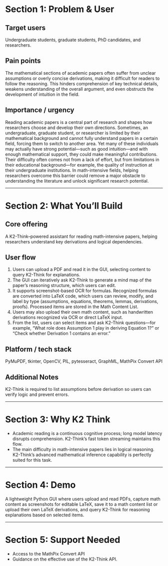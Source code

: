 # Section 1: Problem & User
## Target users
  
  Undergraduate students, graduate students, PhD candidates, and researchers.
  
## Pain points

  The mathematical sections of academic papers often suffer from unclear assumptions or overly concise derivations, making it difficult for readers to follow the reasoning. This hinders comprehension of key technical details, weakens understanding of the overall argument, and even obstructs the development of intuition in the field.

## Importance / urgency

  Reading academic papers is a central part of research and shapes how researchers choose and develop their own directions. Sometimes, an undergraduate, graduate student, or researcher is limited by their mathematical background and cannot fully understand papers in a certain field, forcing them to switch to another area. Yet many of these individuals may actually have strong potential—such as good intuition—and with enough mathematical support, they could make meaningful contributions. Their difficulty often comes not from a lack of effort, but from limitations in their educational background—for example, the quality of instruction at their undergraduate institutions. In math-intensive fields, helping researchers overcome this barrier could remove a major obstacle to understanding the literature and unlock significant research potential.

---

# Section 2: What You’ll Build
## Core offering

A K2-Think–powered assistant for reading math-intensive papers, helping researchers understand key derivations and logical dependencies.

## User flow

 1. Users can upload a PDF and read it in the GUI, selecting content to query K2-Think for explanations.
 2. The GUI can iteratively ask K2-Think to generate a mind map of the paper’s reasoning structure, which users can edit.
 3. It supports screenshot-based OCR for formulas. Recognized formulas are converted into LaTeX code, which users can review, modify, and label by type (assumptions, equations, theorems, lemmas, derivations, proofs). Processed items are stored in the Math Content List.
 4. Users may also upload their own math content, such as handwritten derivations recognized via OCR or direct LaTeX input.
 5. From the list, users can select items and ask K2-Think questions—for example, “What role does Assumption 1 play in deriving Equation 1?” or “Check whether Derivation 1 contains an error.”
  
## Platform / tech stack

PyMuPDF, tkinter, OpenCV, PIL, pytesseract, GraphML, MathPix Convert API

    
## Additional Notes

K2-Think is required to list assumptions before derivation so users can verify logic and prevent errors.



---

# Section 3: Why K2 Think

- Academic reading is a continuous cognitive process; long model latency disrupts comprehension. K2-Think’s fast token streaming maintains this flow.
- The main difficulty in math-intensive papers lies in logical reasoning. K2-Think’s advanced mathematical inference capability is perfectly suited for this task.
     
---

# Section 4: Demo
  
  A lightweight Python GUI where users upload and read PDFs, capture math content as screenshots for editable LaTeX, save it to a math content list or upload their own LaTeX derivations, and query K2-Think for reasoning explanations based on selected items.

---

# Section 5: Support Needed 

- Access to the MathPix Convert API
- Guidance on the effective use of the K2-Think API.
